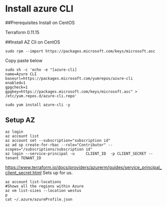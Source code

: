 # Install azure CLI

##Prerequisites 
Install on CentOS 

Terraform 0.11.15 

##Install AZ Cli on CentOS 
```
sudo rpm --import https://packages.microsoft.com/keys/microsoft.asc 
```

Copy paste below 
``` 
sudo sh -c 'echo -e "[azure-cli] 
name=Azure CLI 
baseurl=https://packages.microsoft.com/yumrepos/azure-cli 
enabled=1 
gpgcheck=1 
gpgkey=https://packages.microsoft.com/keys/microsoft.asc" > /etc/yum.repos.d/azure-cli.repo' 
```
``` 
sudo yum install azure-cli -y 
```

## Setup AZ 

```
az login 
az account list 
az account set --subscription="subscription id" 
az ad sp create-for-rbac --role="Contributor" --scopes="/subscriptions/subscription id" 
az login --service-principal -u     CLIENT_ID  -p CLIENT_SECRET --tenant TENANT_ID 
```

https://www.terraform.io/docs/providers/azurerm/guides/service_principal_client_secret.html 
Sets up for us.  

 
```
az account list-locations 
#Shows all the regions within Azure 
az vm list-sizes --location westus 
p 
cat ~/.azure/azureProfile.json 
```